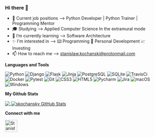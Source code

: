 ### Hi there 👋
- 💼 Current job positions --> Python Developer | Python Trainer | Programming Mentor
- 🎓 Studying --> Applied Computer Science In the extramural mode
- 📖 I’m currently learning --> Software Architecture
- ✨ I'm interested in --> ⌨️ Programming 🧍 Personal Development 📈 Investing
- 📫 How to reach me --> stanislaw.kochanski@protonmail.com


**Languages and Tools**

![Python](https://img.shields.io/badge/-Python-2b5b84?style=flat-square&logo=python&logoColor=white)
![Django](https://img.shields.io/badge/-Django-0C4B33?style=flat-square&logo=Django&logoColor=092E20)
![Flask](https://img.shields.io/badge/-Flask-black?style=flat-square&logo=flask&logoColor=white)
![Jinja](https://img.shields.io/badge/-Jinja-B41717?style=flat-square&logo=Jinja&logoColor=white)
![PostgreSQL](https://img.shields.io/badge/-PostgreSQL-4169E1?style=flat-square&logo=PostgreSQL&logoColor=white)
![SQLite](https://img.shields.io/badge/-SQLite-003B57?style=flat-square&logo=SQLite&logoColor=white)
![TravisCi](https://img.shields.io/badge/-TravisCI-3EAAAF?style=flat-square&logo=travisci&logoColor=white)
![Docker](https://img.shields.io/badge/-Docker-2496ED?style=flat-square&logo=Docker&logoColor=white)
![Pytest](https://img.shields.io/badge/-Pytest-0A9EDC?style=flat-square&logo=pytest&logoColor=white)
![Git](https://img.shields.io/badge/-Git-F05032?style=flat-square&logo=git&logoColor=white)
![CSS3](https://img.shields.io/badge/-CSS3-549FDE?style=flat-square&logo=css3&logoColor=white)
![HTML5](https://img.shields.io/badge/-HTML5-E34F26?style=flat-square&logo=html5&logoColor=white)
![Pycharm](https://img.shields.io/badge/-Pycharm-000000?style=flat-square&logo=Pycharm&logoColor=white)
![Jira](https://img.shields.io/badge/-Jira-0052CC?style=flat-square&logo=Jira&logoColor=white)
![macOS](https://img.shields.io/badge/-macOS-16C60C?style=flat-square&logo=macOS&logoColor=white)
![Windows](https://img.shields.io/badge/-Windows-00ADEF?style=flat-square&logo=windows&logoColor=white)

**My Github Stats**


<a href="https://github.com/skochansky/skochansky">
  <img align="center" src="https://github-readme-stats.vercel.app/api/top-langs/?username=skochansky&hide=java,html,tex&title_color=ffffff&text_color=c9cacc&icon_color=2bbc8a&bg_color=1d1f21&langs_count=3" />
</a>
<a href="https://github.com/skochansky/skochansky">
  <img align="center" src="https://github-readme-stats.vercel.app/api?username=skochansky&show_icons=true&line_height=27&count_private=true&title_color=ffffff&text_color=c9cacc&icon_color=2bbc8a&bg_color=1d1f21" alt="skochansky GitHub Stats" />
</a>

**Connect with me**

[<img align="left" alt="Stanisław Kochański| LinkedIn" width="40px" src="https://img.icons8.com/color/linkedin.png" />][linkedin]

[linkedin]: https://www.linkedin.com/in/stanislawkochanski/

